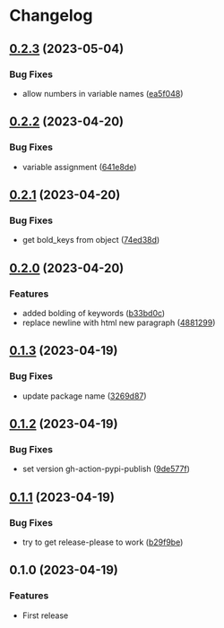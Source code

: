 # Changelog

## [0.2.3](https://github.com/Smeds/mkdocs_yaml_schema_plugin/compare/v0.2.2...v0.2.3) (2023-05-04)


### Bug Fixes

* allow numbers in variable names ([ea5f048](https://github.com/Smeds/mkdocs_yaml_schema_plugin/commit/ea5f04808c15bd5b937f8019671f9a13c3db497d))

## [0.2.2](https://github.com/Smeds/mkdocs_yaml_schema_plugin/compare/v0.2.1...v0.2.2) (2023-04-20)


### Bug Fixes

* variable assignment ([641e8de](https://github.com/Smeds/mkdocs_yaml_schema_plugin/commit/641e8de36b0fb1305c6ddee4b96b516b459c9df1))

## [0.2.1](https://github.com/Smeds/mkdocs_yaml_schema_plugin/compare/v0.2.0...v0.2.1) (2023-04-20)


### Bug Fixes

* get bold_keys from object ([74ed38d](https://github.com/Smeds/mkdocs_yaml_schema_plugin/commit/74ed38d3c61c7d4293e9888062a5dd36bad74d8c))

## [0.2.0](https://github.com/Smeds/mkdocs_yaml_schema_plugin/compare/v0.1.3...v0.2.0) (2023-04-20)


### Features

* added bolding of keywords ([b33bd0c](https://github.com/Smeds/mkdocs_yaml_schema_plugin/commit/b33bd0c1326c3a1f29fb2959e240bf9f2738d21c))
* replace newline with html new paragraph ([4881299](https://github.com/Smeds/mkdocs_yaml_schema_plugin/commit/4881299e6c5a91c2fa5349beecab0c87f72e6fe8))

## [0.1.3](https://github.com/Smeds/mkdocs_yaml_schema_plugin/compare/v0.1.2...v0.1.3) (2023-04-19)


### Bug Fixes

* update package name ([3269d87](https://github.com/Smeds/mkdocs_yaml_schema_plugin/commit/3269d87c12e5dd45f00fc811bf4806cc7d57ec1e))

## [0.1.2](https://github.com/Smeds/mkdocs_yaml_schema_plugin/compare/v0.1.1...v0.1.2) (2023-04-19)


### Bug Fixes

* set version gh-action-pypi-publish ([9de577f](https://github.com/Smeds/mkdocs_yaml_schema_plugin/commit/9de577f308a450bf38a7497ecd21563f5affd235))

## [0.1.1](https://github.com/Smeds/mkdocs_yaml_schema_plugin/compare/v0.1.0...v0.1.1) (2023-04-19)


### Bug Fixes

* try to get release-please to work ([b29f9be](https://github.com/Smeds/mkdocs_yaml_schema_plugin/commit/b29f9beb2646810ff8c251deec28ba38ee2d9f97))

## 0.1.0 (2023-04-19)


### Features

* First release

